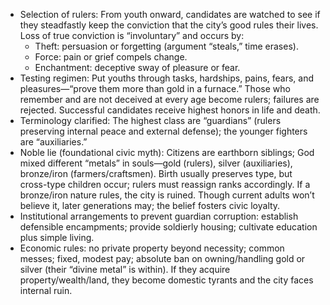 - Selection of rulers: From youth onward, candidates are watched to see if they steadfastly keep the conviction that the city’s good rules their lives. Loss of true conviction is “involuntary” and occurs by:
  - Theft: persuasion or forgetting (argument “steals,” time erases).
  - Force: pain or grief compels change.
  - Enchantment: deceptive sway of pleasure or fear.
- Testing regimen: Put youths through tasks, hardships, pains, fears, and pleasures—“prove them more than gold in a furnace.” Those who remember and are not deceived at every age become rulers; failures are rejected. Successful candidates receive highest honors in life and death.
- Terminology clarified: The highest class are “guardians” (rulers preserving internal peace and external defense); the younger fighters are “auxiliaries.”
- Noble lie (foundational civic myth): Citizens are earthborn siblings; God mixed different “metals” in souls—gold (rulers), silver (auxiliaries), bronze/iron (farmers/craftsmen). Birth usually preserves type, but cross-type children occur; rulers must reassign ranks accordingly. If a bronze/iron nature rules, the city is ruined. Though current adults won’t believe it, later generations may; the belief fosters civic loyalty.
- Institutional arrangements to prevent guardian corruption: establish defensible encampments; provide soldierly housing; cultivate education plus simple living.
- Economic rules: no private property beyond necessity; common messes; fixed, modest pay; absolute ban on owning/handling gold or silver (their “divine metal” is within). If they acquire property/wealth/land, they become domestic tyrants and the city faces internal ruin.